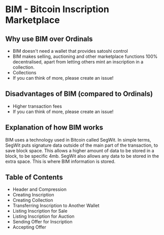 # BIM - Bitcoin Inscription Marketplace

## Why use BIM over Ordinals

* BIM doesn't need a wallet that provides satoshi control
* BIM makes selling, auctioning and other marketplace functions 100% decentralised, apart from letting others mint an inscription in a collection.
* Collections
* If you can think of more, please create an issue!

## Disadvantages of BIM (compared to Ordinals)

* Higher transaction fees
* If you can think of more, please create an issue!

## Explanation of how BIM works

BIM uses a technology used in Bitcoin called SegWit. In simple terms, SegWit puts signature data outside of the main part of the transaction, to save block space. This allows a higher amount of data to be stored in a block, to be specific 4mb. SegWit also allows any data to be stored in the extra space. This is where BIM information is stored.

## Table of Contents

* Header and Compression
* Creating Inscription
* Creating Collection
* Transferring Inscription to Another Wallet
* Listing Inscription for Sale
* Listing Inscription for Auction
* Sending Offer for Inscription
* Accepting Offer